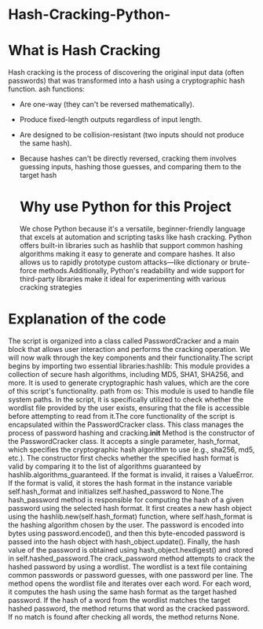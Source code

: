 # Hash-Cracking-Python-
# What is Hash Cracking 
Hash cracking is the process of discovering the original input data (often passwords) that was transformed into a hash using a cryptographic hash function.
ash functions:
- Are one-way (they can't be reversed mathematically).
- Produce fixed-length outputs regardless of input length.
- Are designed to be collision-resistant (two inputs should not produce the same hash).
- Because hashes can't be directly reversed, cracking them involves guessing inputs, hashing those guesses, and comparing them to the target hash

  # Why use Python for this Project
  We chose Python because it's a versatile, beginner-friendly language that excels at automation and scripting tasks like hash cracking. Python offers built-in libraries such as hashlib that support common hashing algorithms making it easy to generate and compare hashes. It also allows us to rapidly prototype custom attacks—like dictionary or brute-force methods.Additionally, Python's readability and wide support for third-party libraries make it ideal for experimenting with various cracking strategies


# Explanation of the code 

The script is organized into a class called PasswordCracker and a main block that allows user interaction and performs the cracking operation. We will now walk through the key components and their functionality.The script begins by importing two essential libraries:hashlib: This module provides a collection of secure hash algorithms, including MD5, SHA1, SHA256, and more. It is used to generate cryptographic hash values, which are the core of this script's functionality. path from os: This module is used to handle file system paths. In the script, it is specifically utilized to check whether the wordlist file provided by the user exists, ensuring that the file is accessible before attempting to read from it.The core functionality of the script is encapsulated within the PasswordCracker class. This class manages the process of password hashing and cracking.__init__ Method is the constructor of the PasswordCracker class. It accepts a single parameter, hash_format, which specifies the cryptographic hash algorithm to use (e.g., sha256, md5, etc.). The constructor first checks whether the specified hash format is valid by comparing it to the list of algorithms guaranteed by hashlib.algorithms_guaranteed. If the format is invalid, it raises a ValueError. If the format is valid, it stores the hash format in the instance variable self.hash_format and initializes self.hashed_password to None.The hash_password method is responsible for computing the hash of a given password using the selected hash format. It first creates a new hash object using the hashlib.new(self.hash_format) function, where self.hash_format is the hashing algorithm chosen by the user. The password is encoded into bytes using password.encode(), and then this byte-encoded password is passed into the hash object with hash_object.update(). Finally, the hash value of the password is obtained using hash_object.hexdigest() and stored in self.hashed_password.The crack_password method attempts to crack the hashed password by using a wordlist. The wordlist is a text file containing common passwords or password guesses, with one password per line. The method opens the wordlist file and iterates over each word. For each word, it computes the hash using the same hash format as the target hashed password. If the hash of a word from the wordlist matches the target hashed password, the method returns that word as the cracked password. If no match is found after checking all words, the method returns None.
